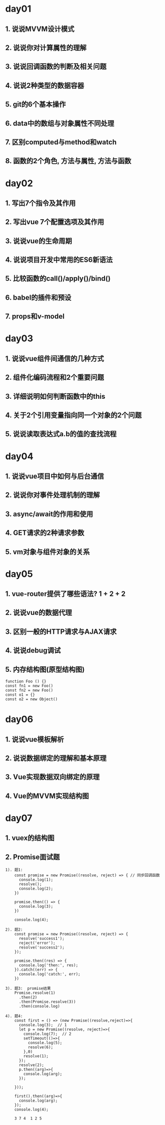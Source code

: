 # day01
## 1. 说说MVVM设计模式
## 2. 说说你对计算属性的理解
## 3. 说说回调函数的判断及相关问题
## 4. 说说2种类型的数据容器
## 5. git的6个基本操作
## 6. data中的数组与对象属性不同处理
## 7. 区别computed与method和watch
## 8. 函数的2个角色, 方法与属性, 方法与函数

# day02
## 1. 写出7个指令及其作用
## 2. 写出vue 7个配置选项及其作用
## 3. 说说vue的生命周期
## 4. 说说项目开发中常用的ES6新语法
## 5. 比较函数的call()/apply()/bind()
## 6. babel的插件和预设
## 7. props和v-model

# day03
## 1. 说说vue组件间通信的几种方式
## 2. 组件化编码流程和2个重要问题
## 3. 详细说明如何判断函数中的this
## 4. 关于2个引用变量指向同一个对象的2个问题
## 5. 说说读取表达式a.b的值的查找流程

# day04
## 1. 说说vue项目中如何与后台通信
## 2. 说说你对事件处理机制的理解
## 3. async/await的作用和使用
## 4. GET请求的2种请求参数
## 5. vm对象与组件对象的关系

# day05
## 1. vue-router提供了哪些语法?   1 + 2 + 2
## 2. 说说vue的数据代理
## 3. 区别一般的HTTP请求与AJAX请求
## 4. 说说debug调试
## 5. 内存结构图(原型结构图)
    function Foo () {}
    const fn1 = new Foo()
    const fn2 = new Foo()
    const o1 = {}
    const o2 = new Object()

# day06
## 1. 说说vue模板解析
## 2. 说说数据绑定的理解和基本原理
## 3. Vue实现数据双向绑定的原理
## 4. Vue的MVVM实现结构图


# day07
## 1. vuex的结构图

## 2. Promise面试题
    1). 题1:
        const promise = new Promise((resolve, reject) => { // 同步回调函数
          console.log(1);
          resolve();
          console.log(2);
        })
      
        promise.then(() => {
          console.log(3);
        })
      
        console.log(4);
    
    2). 题2:
        const promise = new Promise((resolve, reject) => {
          resolve('success1');
          reject('error');
          resolve('success2');
        });
      
        promise.then((res) => {
          console.log('then:', res);
        }).catch((err) => {
          console.log('catch:', err);
        })
        
    3). 题3:  promise结果
        Promise.resolve(1)   
          .then(2)
          .then(Promise.resolve(3))
          .then(console.log)
          
    4). 题4:
        const first = () => (new Promise((resolve,reject)=>{
          console.log(3);  // 1
          let p = new Promise((resolve, reject)=>{
            console.log(7);  // 2
            setTimeout(()=>{
              console.log(5);
              resolve(6);
            },0)
            resolve(1);
          });
          resolve(2);
          p.then((arg)=>{
            console.log(arg);
          });
      
        }));
      
        first().then((arg)=>{
          console.log(arg);
        });
        console.log(4);
        
        3 7 4  1 2 5